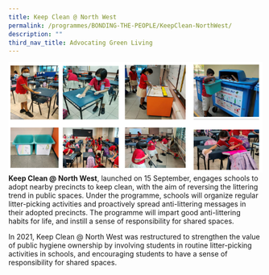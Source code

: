 ```yaml
---
title: Keep Clean @ North West
permalink: /programmes/BONDING-THE-PEOPLE/KeepClean-NorthWest/
description: ""
third_nav_title: Advocating Green Living
---
```

![](/images/Programmes/Green%20Living/Keep%20Clean%201.png)**Keep Clean @ North West**, launched on 15 September, engages schools to adopt nearby precincts to keep clean, with the aim of reversing the littering trend in public spaces. Under the programme, schools will organize regular litter-picking activities and proactively spread anti-littering messages in their adopted precincts. The programme will impart good anti-littering habits for life, and instill a sense of responsibility for shared spaces.  

In 2021, Keep Clean @ North West was restructured to strengthen the value of public hygiene ownership by involving students in routine litter-picking activities in schools, and encouraging students to have a sense of responsibility for shared spaces.